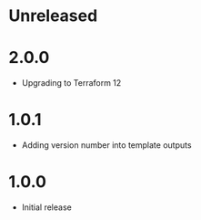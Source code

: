 Unreleased
==========

2.0.0
=====
* Upgrading to Terraform 12

1.0.1
=====
* Adding version number into template outputs

1.0.0
=====
* Initial release
